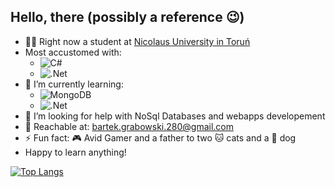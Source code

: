 ## Hello, there (possibly a reference :wink:)

- :man_student: Right now a student at [Nicolaus University in Toruń](https://www.fizyka.umk.pl/)
- Most accustomed with: 
  -  ![C#](https://img.shields.io/badge/c%23%20-%23239120.svg?&style=for-the-badge&logo=c-sharp&logoColor=white)
  -  ![.Net](https://img.shields.io/badge/.NET-5C2D91?style=for-the-badge&logo=.net&logoColor=white)
- 🌱 I’m currently learning:
  -  ![MongoDB](https://img.shields.io/badge/MongoDB-%234ea94b.svg?style=for-the-badge&logo=mongodb&logoColor=white)
  -  ![.Net](https://img.shields.io/badge/.NET-5C2D91?style=for-the-badge&logo=.net&logoColor=white)
- 🤔 I’m looking for help with NoSql Databases and webapps developement
- :speech_balloon: Reachable at: bartek.grabowski.280@gmail.com
- ⚡ Fun fact: :video_game: Avid Gamer and a father to two :cat: cats and a :dog: dog
- Happy to learn anything!

[![Top Langs](https://github-readme-stats.vercel.app/api/top-langs/?username=stanczyk280)](https://github.com/stanczyk280/github-readme-stats)



